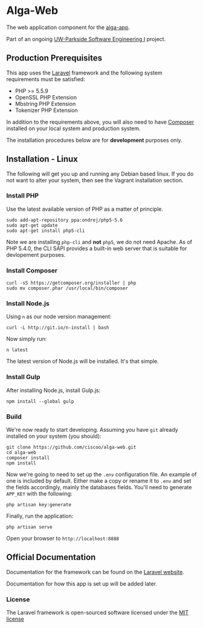 # Alga-Web
The web application component for the [alga-app](https://github.com/kellyrose0902/alga-app).

Part of an ongoing [UW-Parkside Software Engineering I](http://green.uwp.edu/departments/computer.science/courses/csci475.cfm) project.

## Production Prerequisites

This app uses the [Laravel](http://laravel.com/) framework and the following system requirements must be satisfied:

* PHP >= 5.5.9
* OpenSSL PHP Extension
* Mbstring PHP Extension
* Tokenizer PHP Extension

In addition to the requirements above, you will also need to have [Composer](https://getcomposer.org/) installed on your local system and production system.

The installation procedures below are for **development** purposes only.

## Installation - Linux
The following will get you up and running any Debian based linux. If you do not want to alter your system, then see the Vagrant installation section.

### Install PHP
Use the latest available version of PHP as a matter of principle.
```
sudo add-apt-repository ppa:ondrej/php5-5.6
sudo apt-get update
sudo apt-get install php5-cli
```
Note we are installing `php-cli` and **not** `php5`, we do not need Apache. As of PHP 5.4.0, the CLI SAPI provides a built-in web server that is suitable for devlopement purposes.

### Install Composer

```
curl -sS https://getcomposer.org/installer | php
sudo mv composer.phar /usr/local/bin/composer
```

### Install Node.js

Using `n` as our node version management:

```
curl -L http://git.io/n-install | bash
```

Now simply run:

```
n latest
```

The latest version of Node.js will be installed. It's that simple.

### Install Gulp
After installing Node.js, install Gulp.js:

```
npm install --global gulp
```

### Build
We're now ready to start developing. Assuming you have `git` already installed on your system (you should):

```
git clone https://github.com/ciscoo/alga-web.git
cd alga-web
composer install
npm install
```

Now we're going to need to set up the `.env` configuration file. An example of one is included by default. Either make a copy or rename it to `.env` and set the fields accordingly,
mainly the databases fields. You'll need to generate `APP_KEY` with the following:

```
php artisan key:generate
```

Finally, run the application:

```
php artisan serve
```

Open your browser to `http://localhost:8888`

## Official Documentation

Documentation for the framework can be found on the [Laravel website](http://laravel.com/docs).

Documentation for how this app is set up will be added later.

### License

The Laravel framework is open-sourced software licensed under the [MIT license](http://opensource.org/licenses/MIT)